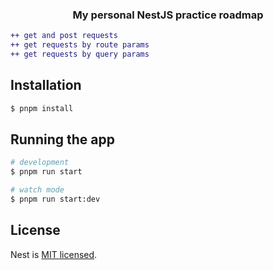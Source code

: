 <h3 align="center"> My personal NestJS practice roadmap </h3>

```diff
++ get and post requests
++ get requests by route params
++ get requests by query params
```

## Installation

```bash
$ pnpm install
```

## Running the app

```bash
# development
$ pnpm run start

# watch mode
$ pnpm run start:dev
```

## License

Nest is [MIT licensed](LICENSE).
